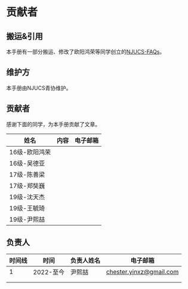 # 贡献者

## 搬运&引用

本手册有一部分搬运、修改了欧阳鸿荣等同学创立的[NJUCS-FAQs](https://github.com/NJUCS-Peers-Tutors/NJUCS-FAQs)。

## 维护方

本手册由NJUCS青协维护。

## 贡献者

感谢下面的同学，为本手册贡献了文章。

| 姓名       | 内容 | 电子邮箱 |
| -------- | -- | ---- |
| 16级-欧阳鸿荣 |    |      |
| 16级-吴德亚  |    |      |
| 17级-陈善梁  |    |      |
| 17级-郑奘巍  |    |      |
| 19级-沈天杰  |    |      |
| 19级-王毓琦  |    |      |
| 19级-尹熙喆  |    |      |

## 负责人

| 时间线 | 时间      | 负责人姓名 | 电子邮箱                    |
| --- | ------- | ----- | ----------------------- |
| 1   | 2022-至今 | 尹熙喆   | chester.yinxz@gmail.com |
|     |         |       |                         |
|     |         |       |                         |
